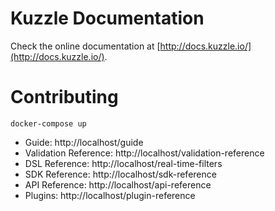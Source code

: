 # Kuzzle Documentation

Check the online documentation at [http://docs.kuzzle.io/](http://docs.kuzzle.io/).

# Contributing

`docker-compose up`

* Guide: http://localhost/guide
* Validation Reference: http://localhost/validation-reference
* DSL Reference: http://localhost/real-time-filters
* SDK Reference: http://localhost/sdk-reference
* API Reference: http://localhost/api-reference
* Plugins: http://localhost/plugin-reference
